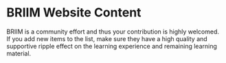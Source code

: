 # BRIIM Website Content

BRIIM is a community effort and thus your contribution is highly welcomed. If you add new items to the list, make sure they have a high quality and supportive ripple effect on the learning experience and remaining learning material.
